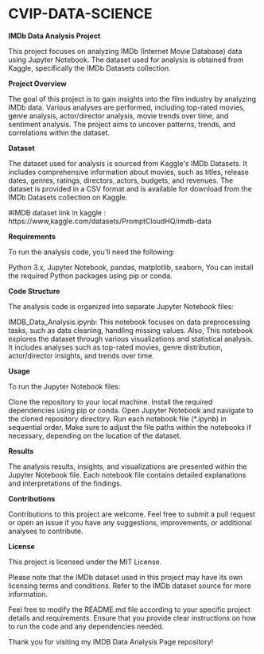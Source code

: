 # CVIP-DATA-SCIENCE
****IMDb Data Analysis Project****

This project focuses on analyzing IMDb (Internet Movie Database) data using Jupyter Notebook. The dataset used for analysis is obtained from Kaggle, specifically the IMDb Datasets collection.

**Project Overview**

The goal of this project is to gain insights into the film industry by analyzing IMDb data. Various analyses are performed, including top-rated movies, genre analysis, actor/director analysis, movie trends over time, and sentiment analysis. The project aims to uncover patterns, trends, and correlations within the dataset.

**Dataset**

The dataset used for analysis is sourced from Kaggle's IMDb Datasets. It includes comprehensive information about movies, such as titles, release dates, genres, ratings, directors, actors, budgets, and revenues. The dataset is provided in a CSV format and is available for download from the IMDb Datasets collection on Kaggle.

#IMDB dataset link in kaggle : https://www,kaggle.com/datasets/PromptCloudHQ/imdb-data

**Requirements**

To run the analysis code, you'll need the following:

Python 3.x,
Jupyter Notebook,
pandas,
matplotlib,
seaborn,
You can install the required Python packages using pip or conda.

**Code Structure**

The analysis code is organized into separate Jupyter Notebook files:

IMDB_Data_Analysis.ipynb: This notebook focuses on data preprocessing tasks, such as data cleaning, handling missing values.
Also, This notebook explores the dataset through various visualizations and statistical analysis. It includes analyses such as top-rated movies, genre distribution, actor/director insights, and trends over time.

**Usage**

To run the Jupyter Notebook files:

Clone the repository to your local machine.
Install the required dependencies using pip or conda.
Open Jupyter Notebook and navigate to the cloned repository directory.
Run each notebook file (*.ipynb) in sequential order.
Make sure to adjust the file paths within the notebooks if necessary, depending on the location of the dataset.

**Results**

The analysis results, insights, and visualizations are presented within the Jupyter Notebook file. Each notebook file contains detailed explanations and interpretations of the findings.

**Contributions**

Contributions to this project are welcome. Feel free to submit a pull request or open an issue if you have any suggestions, improvements, or additional analyses to contribute.

**License**

This project is licensed under the MIT License.

Please note that the IMDb dataset used in this project may have its own licensing terms and conditions. Refer to the IMDb dataset source for more information.

Feel free to modify the README.md file according to your specific project details and requirements. Ensure that you provide clear instructions on how to run the code and any dependencies needed.

Thank you for visiting my IMDB Data Analysis Page repository!

